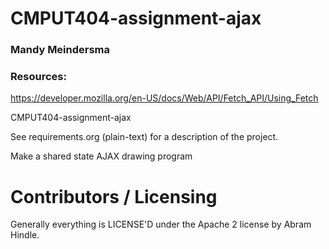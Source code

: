 CMPUT404-assignment-ajax
==============================

### Mandy Meindersma

### Resources:
https://developer.mozilla.org/en-US/docs/Web/API/Fetch_API/Using_Fetch

CMPUT404-assignment-ajax

See requirements.org (plain-text) for a description of the project.

Make a shared state AJAX drawing program

Contributors / Licensing
========================

Generally everything is LICENSE'D under the Apache 2 license by Abram Hindle.
